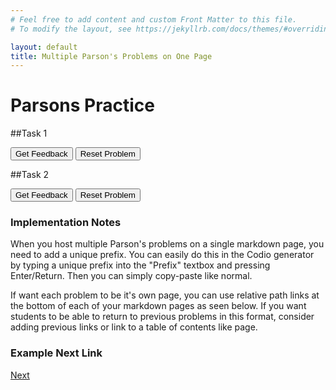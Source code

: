 ```yaml
---
# Feel free to add content and custom Front Matter to this file.
# To modify the layout, see https://jekyllrb.com/docs/themes/#overriding-theme-defaults

layout: default
title: Multiple Parson's Problems on One Page
---
```

# Parsons Practice

##Task 1
<div id="sortableTrash" class="sortable-code"></div> 
<div id="sortable" class="sortable-code"></div> 
<div style="clear:both;"></div> 
<p> 
    <input id="feedbackLink" value="Get Feedback" type="button" /> 
    <input id="newInstanceLink" value="Reset Problem" type="button" /> 
</p> 
<script type="text/javascript"> 
(function(){
  var initial = "num1=int(input(&quot;Please enter a number.&quot;)\n" +
    "num2=int(input(&quot;Please enter another number.&quot;)\n" +
    "if num1 &gt; num2:\n" +
    "	print(num1, &quot; is greater than &quot;, num2)\n" +
    "if num1 == num2:\n" +
    "	print(num1, &quot; is equal to &quot;, num2)\n" +
    "else:\n" +
    "	print(num2, &quot; is greater than &quot;, num1)";
  var parsonsPuzzle = new ParsonsWidget({
    "sortableId": "sortable",
    "max_wrong_lines": 10,
    "grader": ParsonsWidget._graders.LineBasedGrader,
    "exec_limit": 2500,
    "can_indent": true,
    "x_indent": 50,
    "lang": "en",
    "show_feedback": true
  });
  parsonsPuzzle.init(initial);
  parsonsPuzzle.shuffleLines();
  $("#newInstanceLink").click(function(event){ 
      event.preventDefault(); 
      parsonsPuzzle.shuffleLines(); 
  }); 
  $("#feedbackLink").click(function(event){ 
      event.preventDefault(); 
      parsonsPuzzle.getFeedback(); 
  }); 
})(); 
</script>

##Task 2
<div id="#Task 2-sortableTrash" class="sortable-code"></div> 
<div id="#Task 2-sortable" class="sortable-code"></div> 
<div style="clear:both;"></div> 
<p> 
    <input id="#Task 2-feedbackLink" value="Get Feedback" type="button" /> 
    <input id="#Task 2-newInstanceLink" value="Reset Problem" type="button" /> 
</p> 
<script type="text/javascript"> 
(function(){
  var initial = "i = 1\n" +
    "while i &lt; 6:\n" +
    "  print(i)\n" +
    "  i += 1";
  var parsonsPuzzle = new ParsonsWidget({
    "sortableId": "#Task 2-sortable",
    "max_wrong_lines": 10,
    "grader": ParsonsWidget._graders.LineBasedGrader,
    "exec_limit": 2500,
    "can_indent": true,
    "x_indent": 50,
    "lang": "en",
    "show_feedback": true
  });
  parsonsPuzzle.init(initial);
  parsonsPuzzle.shuffleLines();
  $("##Task 2-newInstanceLink").click(function(event){ 
      event.preventDefault(); 
      parsonsPuzzle.shuffleLines(); 
  }); 
  $("##Task 2-feedbackLink").click(function(event){ 
      event.preventDefault(); 
      parsonsPuzzle.getFeedback(); 
  }); 
})(); 
</script>

### Implementation Notes

When you host multiple Parson's problems on a single markdown page, you need to add a unique prefix. You can easily do this in the Codio generator by typing a unique prefix into the "Prefix" textbox and pressing Enter/Return. Then you can simply copy-paste like normal.

If want each problem to be it's own page, you can use relative path links at the bottom of each of your markdown pages as seen below. If you want students to be able to return to previous problems in this format, consider adding previous links or link to a table of contents like page.

### Example Next Link
[Next](./parsons/example1.html)
